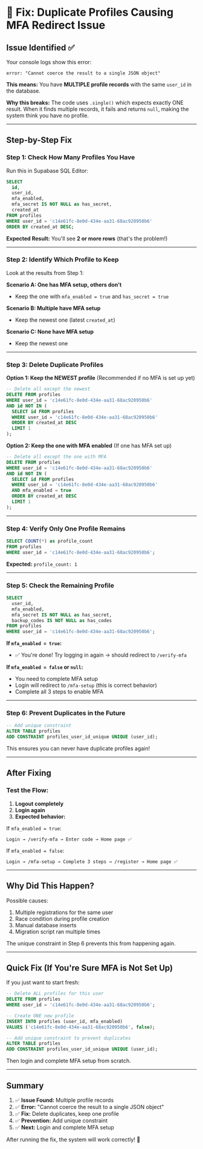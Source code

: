 # 🔧 Fix: Duplicate Profiles Causing MFA Redirect Issue

## Issue Identified ✅

Your console logs show this error:
```
error: "Cannot coerce the result to a single JSON object"
```

**This means:** You have **MULTIPLE profile records** with the same `user_id` in the database.

**Why this breaks:** The code uses `.single()` which expects exactly ONE result. When it finds multiple records, it fails and returns `null`, making the system think you have no profile.

---

## Step-by-Step Fix

### Step 1: Check How Many Profiles You Have

Run this in Supabase SQL Editor:

```sql
SELECT 
  id,
  user_id,
  mfa_enabled,
  mfa_secret IS NOT NULL as has_secret,
  created_at
FROM profiles
WHERE user_id = 'c14e61fc-8e0d-434e-aa31-68ac920950b6'
ORDER BY created_at DESC;
```

**Expected Result:** You'll see **2 or more rows** (that's the problem!)

---

### Step 2: Identify Which Profile to Keep

Look at the results from Step 1:

**Scenario A: One has MFA setup, others don't**
- Keep the one with `mfa_enabled = true` and `has_secret = true`

**Scenario B: Multiple have MFA setup**
- Keep the newest one (latest `created_at`)

**Scenario C: None have MFA setup**
- Keep the newest one

---

### Step 3: Delete Duplicate Profiles

**Option 1: Keep the NEWEST profile** (Recommended if no MFA is set up yet)

```sql
-- Delete all except the newest
DELETE FROM profiles
WHERE user_id = 'c14e61fc-8e0d-434e-aa31-68ac920950b6'
AND id NOT IN (
  SELECT id FROM profiles
  WHERE user_id = 'c14e61fc-8e0d-434e-aa31-68ac920950b6'
  ORDER BY created_at DESC
  LIMIT 1
);
```

**Option 2: Keep the one with MFA enabled** (If one has MFA set up)

```sql
-- Delete all except the one with MFA
DELETE FROM profiles
WHERE user_id = 'c14e61fc-8e0d-434e-aa31-68ac920950b6'
AND id NOT IN (
  SELECT id FROM profiles
  WHERE user_id = 'c14e61fc-8e0d-434e-aa31-68ac920950b6'
  AND mfa_enabled = true
  ORDER BY created_at DESC
  LIMIT 1
);
```

---

### Step 4: Verify Only One Profile Remains

```sql
SELECT COUNT(*) as profile_count
FROM profiles
WHERE user_id = 'c14e61fc-8e0d-434e-aa31-68ac920950b6';
```

**Expected:** `profile_count: 1`

---

### Step 5: Check the Remaining Profile

```sql
SELECT 
  user_id,
  mfa_enabled,
  mfa_secret IS NOT NULL as has_secret,
  backup_codes IS NOT NULL as has_codes
FROM profiles
WHERE user_id = 'c14e61fc-8e0d-434e-aa31-68ac920950b6';
```

**If `mfa_enabled = true`:**
- ✅ You're done! Try logging in again → should redirect to `/verify-mfa`

**If `mfa_enabled = false` or `null`:**
- You need to complete MFA setup
- Login will redirect to `/mfa-setup` (this is correct behavior)
- Complete all 3 steps to enable MFA

---

### Step 6: Prevent Duplicates in the Future

```sql
-- Add unique constraint
ALTER TABLE profiles 
ADD CONSTRAINT profiles_user_id_unique UNIQUE (user_id);
```

This ensures you can never have duplicate profiles again!

---

## After Fixing

### Test the Flow:

1. **Logout completely**
2. **Login again**
3. **Expected behavior:**

If `mfa_enabled = true`:
```
Login → /verify-mfa → Enter code → Home page ✅
```

If `mfa_enabled = false`:
```
Login → /mfa-setup → Complete 3 steps → /register → Home page ✅
```

---

## Why Did This Happen?

Possible causes:
1. Multiple registrations for the same user
2. Race condition during profile creation
3. Manual database inserts
4. Migration script ran multiple times

The unique constraint in Step 6 prevents this from happening again.

---

## Quick Fix (If You're Sure MFA is Not Set Up)

If you just want to start fresh:

```sql
-- Delete ALL profiles for this user
DELETE FROM profiles
WHERE user_id = 'c14e61fc-8e0d-434e-aa31-68ac920950b6';

-- Create ONE new profile
INSERT INTO profiles (user_id, mfa_enabled)
VALUES ('c14e61fc-8e0d-434e-aa31-68ac920950b6', false);

-- Add unique constraint to prevent duplicates
ALTER TABLE profiles 
ADD CONSTRAINT profiles_user_id_unique UNIQUE (user_id);
```

Then login and complete MFA setup from scratch.

---

## Summary

1. ✅ **Issue Found:** Multiple profile records
2. ✅ **Error:** "Cannot coerce the result to a single JSON object"
3. ✅ **Fix:** Delete duplicates, keep one profile
4. ✅ **Prevention:** Add unique constraint
5. ✅ **Next:** Login and complete MFA setup

After running the fix, the system will work correctly! 🎉






